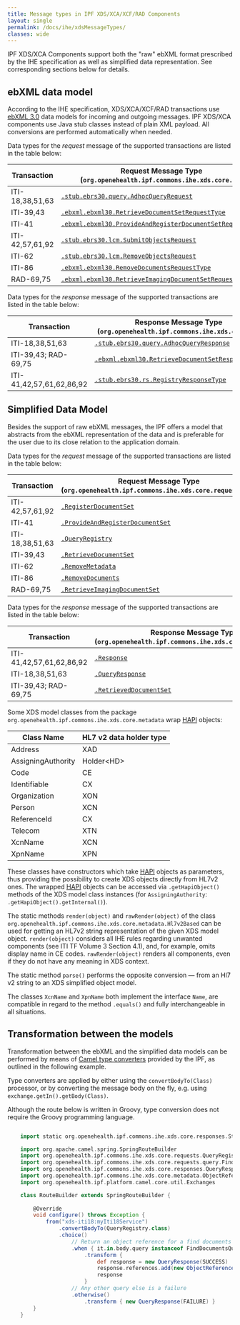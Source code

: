 ```yaml
---
title: Message types in IPF XDS/XCA/XCF/RAD Components
layout: single
permalink: /docs/ihe/xdsMessageTypes/
classes: wide
---
```



IPF XDS/XCA Components support both the "raw" ebXML format prescribed by the IHE specification as well as simplified data representation.
See corresponding sections below for details.

## ebXML data model

According to the IHE specification, XDS/XCA/XCF/RAD transactions
use [ebXML 3.0](http://www.oasis-open.org/committees/regrep/documents/3.0/) data models for incoming and outgoing messages.
IPF XDS/XCA components use Java stub classes instead of plain XML payload. All conversions are performed automatically when needed.

Data types for the *request* message of the supported transactions are listed in the table below:

| Transaction              | Request Message Type (`org.openehealth.ipf.commons.ihe.xds.core...`)
|--------------------------|--------------------------------------------------------------------------------------------------
| ITI-18,38,51,63          | [`.stub.ebrs30.query.AdhocQueryRequest`](../../apidocs/org/openehealth/ipf/commons/ihe/xds/core/stub/ebrs30/query/AdhocQueryRequest.html)
| ITI-39,43 	           | [`.ebxml.ebxml30.RetrieveDocumentSetRequestType`](../../apidocs/org/openehealth/ipf/commons/ihe/xds/core/ebxml/ebxml30/RetrieveDocumentSetRequestType.html)
| ITI-41 	               | [`.ebxml.ebxml30.ProvideAndRegisterDocumentSetRequestType`](../../apidocs/org/openehealth/ipf/commons/ihe/xds/core/ebxml/ebxml30/ProvideAndRegisterDocumentSetRequestType.html)
| ITI-42,57,61,92          | [`.stub.ebrs30.lcm.SubmitObjectsRequest`](../../apidocs/org/openehealth/ipf/commons/ihe/xds/core/stub/ebrs30/lcm/SubmitObjectsRequest.html)
| ITI-62 	               | [`.stub.ebrs30.lcm.RemoveObjectsRequest`](../../apidocs/org/openehealth/ipf/commons/ihe/xds/core/stub/ebrs30/lcm/RemoveObjectsRequest.html)
| ITI-86                   | [`.ebxml.ebxml30.RemoveDocumentsRequestType`](../../apidocs/org/openehealth/ipf/commons/ihe/xds/core/ebxml/ebxml30/RemoveDocumentsRequestType.html)          
| RAD-69,75 	           | [`.ebxml.ebxml30.RetrieveImagingDocumentSetRequestType`](../../apidocs/org/openehealth/ipf/commons/ihe/xds/core/ebxml/ebxml30/RetrieveImagingDocumentSetRequestType.html)


Data types for the *response* message of the supported transactions are listed in the table below:

| Transaction                       | Response Message Type (`org.openehealth.ipf.commons.ihe.xds.core...`)
|-----------------------------------|--------------------------------------------------------------------------------------------------
| ITI-18,38,51,63                   | [`.stub.ebrs30.query.AdhocQueryResponse`](../../apidocs/org/openehealth/ipf/commons/ihe/xds/core/stub/ebrs30/query/AdhocQueryResponse.html)
| ITI-39,43; RAD-69,75              | [`.ebxml.ebxml30.RetrieveDocumentSetResponseType`](../../apidocs/org/openehealth/ipf/commons/ihe/xds/core/ebxml/ebxml30/RetrieveDocumentSetResponseType.html)
| ITI-41,42,57,61,62,86,92          | [`.stub.ebrs30.rs.RegistryResponseType`](../../apidocs/org/openehealth/ipf/commons/ihe/xds/core/stub/ebrs30/rs/RegistryResponseType.html)


## Simplified Data Model

Besides the support of raw ebXML messages, the IPF offers a model that abstracts from the ebXML representation of the data
and is preferable for the user due to its close relation to the application domain.

Data types for the *request* message of the supported transactions are listed in the table below:

| Transaction              | Request Message Type (`org.openehealth.ipf.commons.ihe.xds.core.requests...`)
|--------------------------|--------------------------------------------------------------------------------------------------
| ITI-42,57,61,92          | [`.RegisterDocumentSet`](../../apidocs/org/openehealth/ipf/commons/ihe/xds/core/requests/RegisterDocumentSet.html)
| ITI-41                   | [`.ProvideAndRegisterDocumentSet`](../../apidocs/org/openehealth/ipf/commons/ihe/xds/core/requests/ProvideAndRegisterDocumentSet.html)
| ITI-18,38,51,63          | [`.QueryRegistry`](../../apidocs/org/openehealth/ipf/commons/ihe/xds/core/requests/QueryRegistry.html)
| ITI-39,43 	           | [`.RetrieveDocumentSet`](../../apidocs/org/openehealth/ipf/commons/ihe/xds/core/requests/RetrieveDocumentSet.html)
| ITI-62 	               | [`.RemoveMetadata`](../../apidocs/org/openehealth/ipf/commons/ihe/xds/core/requests/RemoveMetadata.html)
| ITI-86       	           | [`.RemoveDocuments`](../../apidocs/org/openehealth/ipf/commons/ihe/xds/core/requests/RemoveDocuments.html)
| RAD-69,75 	           | [`.RetrieveImagingDocumentSet`](../../apidocs/org/openehealth/ipf/commons/ihe/xds/core/requests/RetrieveImagingDocumentSet.html)

Data types for the *response* message of the supported transactions are listed in the table below:

| Transaction                          | Response Message Type (`org.openehealth.ipf.commons.ihe.xds.core.responses...`)
|--------------------------------------|--------------------------------------------------------------------------------------------------
| ITI-41,42,57,61,62,86,92             | [`.Response`](../../apidocs/org/openehealth/ipf/commons/ihe/xds/core/responses/Response.html)
| ITI-18,38,51,63                      | [`.QueryResponse`](../../apidocs/org/openehealth/ipf/commons/ihe/xds/core/responses/QueryResponse.html)
| ITI-39,43; RAD-69,75                 | [`.RetrievedDocumentSet`](../../apidocs/org/openehealth/ipf/commons/ihe/xds/core/responses/RetrievedDocumentSet.html)

Some XDS model classes from the package `org.openehealth.ipf.commons.ihe.xds.core.metadata` wrap [HAPI] objects:

| Class Name         | HL7 v2 data holder type
|--------------------|------------------------------
| Address            | XAD
| AssigningAuthority | Holder&lt;HD&gt;
| Code               | CE
| Identifiable       | CX
| Organization       | XON
| Person             | XCN
| ReferenceId        | CX
| Telecom            | XTN
| XcnName            | XCN
| XpnName            | XPN

These classes have constructors which take [HAPI] objects as parameters, thus providing the possibility to create XDS objects
directly from HL7v2 ones. The wrapped [HAPI] objects can be accessed via `.getHapiObject()` methods of the XDS model class instances
(for `AssigningAuthority`: `.getHapiObject().getInternal()`).

The static methods `render(object)` and `rawRender(object)` of the class `org.openehealth.ipf.commons.ihe.xds.core.metadata.Hl7v2Based`
can be used for getting an HL7v2 string representation of the given XDS model object.
`render(object)` considers all IHE rules regarding unwanted components (see ITI TF Volume 3 Section 4.1), and, for example,
omits display name in CE codes. `rawRender(object)` renders all components, even if they do not have any meaning in XDS context.

The static method `parse()` performs the opposite conversion — from an Hl7 v2 string to an XDS simplified object model.

The classes `XcnName` and `XpnName` both implement the interface `Name`, are compatible in regard to the method `.equals()`
and fully interchangeable in all situations.


## Transformation between the models

Transformation between the ebXML and the simplified data models can be performed by means of
[Camel type converters](https://camel.apache.org/type-converter.html) provided by the IPF, as outlined in the following example.

Type converters are applied by either using the `convertBodyTo(Class)` processor, or by converting the message body on the fly,
e.g. using `exchange.getIn().getBody(Class)`.

Although the route below is written in Groovy, type conversion does not require the Groovy programming language.

```groovy

    import static org.openehealth.ipf.commons.ihe.xds.core.responses.Status.*

    import org.apache.camel.spring.SpringRouteBuilder
    import org.openehealth.ipf.commons.ihe.xds.core.requests.QueryRegistry
    import org.openehealth.ipf.commons.ihe.xds.core.requests.query.FindDocumentsQuery
    import org.openehealth.ipf.commons.ihe.xds.core.responses.QueryResponse
    import org.openehealth.ipf.commons.ihe.xds.core.metadata.ObjectReference
    import org.openehealth.ipf.platform.camel.core.util.Exchanges

    class RouteBuilder extends SpringRouteBuilder {
    
        @Override
        void configure() throws Exception {
            from("xds-iti18:myIti18Service")
                .convertBodyTo(QueryRegistry.class)
                .choice()
                    // Return an object reference for a find documents query
                    .when { it.in.body.query instanceof FindDocumentsQuery }
                        .transform {
                            def response = new QueryResponse(SUCCESS)
                            response.references.add(new ObjectReference('document01'))
                            response
                        }
                    // Any other query else is a failure
                    .otherwise()
                        .transform { new QueryResponse(FAILURE) }
        }
    }

```

[HAPI]: https://hapifhir.github.io/hapi-hl7v2